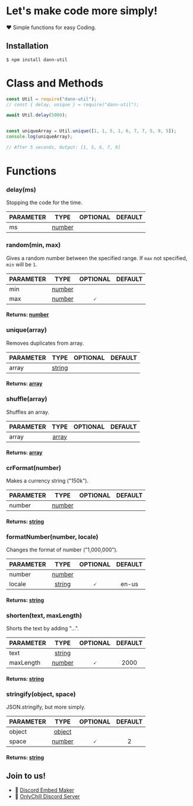 # Let's make code more simply!

❤ Simple functions for easy Coding.

## Installation
`$ npm install dann-util`

# Class and Methods

```JavaScript
const Util = require("dann-util");
// const { delay, unique } = require("dann-util");

await Util.delay(5000);


const uniqueArray = Util.unique([1, 1, 5, 1, 6, 7, 7, 5, 9, 5]);
console.log(uniqueArray);

// After 5 seconds, Output: [1, 5, 6, 7, 9]
```

# Functions

### delay(ms)
Stopping the code for the time.

| PARAMETER  | TYPE | OPTIONAL | DEFAULT
| ------------- |:-------------:|:------:|:----:|
| ms     | [number](https://developer.mozilla.org/en-US/docs/Web/JavaScript/Reference/Global_Objects/Number)  | | | 

### random(min, max)
Gives a random number between the specified range.
If `max` not specified, `min` will be `1`.

| PARAMETER  | TYPE | OPTIONAL| DEFAULT
| ------------- |:-------------:|:-----:|:----:
| min      | [number](https://developer.mozilla.org/en-US/docs/Web/JavaScript/Reference/Global_Objects/Number)     |  | |
| max      | [number](https://developer.mozilla.org/en-US/docs/Web/JavaScript/Reference/Global_Objects/Number)     | 🗸  | |
#### Returns: [number](https://developer.mozilla.org/en-US/docs/Web/JavaScript/Reference/Global_Objects/Number)

### unique(array)
Removes duplicates from array.

| PARAMETER  | TYPE | OPTIONAL | DEFAULT
| ------------- |:-------------:|:-----------:|:---:|
| array      | [string](https://developer.mozilla.org/en-US/docs/Web/JavaScript/Reference/Global_Objects/Array)     |  | |
#### Returns: [array](https://developer.mozilla.org/en-US/docs/Web/JavaScript/Reference/Global_Objects/Array)

### shuffle(array)
Shuffles an array.

| PARAMETER  | TYPE | OPTIONAL | DEFAULT
| ------------- |:-------------:|:------:|:----:
| array      | [array](https://developer.mozilla.org/en-US/docs/Web/JavaScript/Reference/Global_Objects/Array)     |  |
#### Returns: [array](https://developer.mozilla.org/en-US/docs/Web/JavaScript/Reference/Global_Objects/Array)

### crFormat(number)
Makes a currency string ("150k").

| PARAMETER  | TYPE | OPTIONAL |DEFAULT
| ------------- |:-------------:|:---------:|:----:
| number      | [number](https://developer.mozilla.org/en-US/docs/Web/JavaScript/Reference/Global_Objects/Number)     |  | 
#### Returns: [string](https://developer.mozilla.org/en-US/docs/Web/JavaScript/Reference/Global_Objects/String)

### formatNumber(number, locale)
Changes the format of number ("1,000,000").

| PARAMETER  | TYPE | OPTIONAL |DEFAULT
| ------------- |:-------------:|:---------:|:----:
| number      | [number](https://developer.mozilla.org/en-US/docs/Web/JavaScript/Reference/Global_Objects/Number)     |  | 
| locale      | [string](https://developer.mozilla.org/en-US/docs/Web/JavaScript/Reference/Global_Objects/String)     | 🗸 | en-us
#### Returns: [string](https://developer.mozilla.org/en-US/docs/Web/JavaScript/Reference/Global_Objects/String)

### shorten(text, maxLength)
Shorts the text by adding "...".

| PARAMETER  | TYPE | OPTIONAL |DEFAULT
| ------------- |:-------------:|:---------:|:----:
| text      | [string](https://developer.mozilla.org/en-US/docs/Web/JavaScript/Reference/Global_Objects/String)     |  | 
| maxLength      | [number](https://developer.mozilla.org/en-US/docs/Web/JavaScript/Reference/Global_Objects/Number)     | 🗸 | 2000
#### Returns: [string](https://developer.mozilla.org/en-US/docs/Web/JavaScript/Reference/Global_Objects/String)

### stringify(object, space)
JSON.stringify, but more simply.

| PARAMETER  | TYPE | OPTIONAL |DEFAULT
| ------------- |:-------------:|:---------:|:----:
| object      | [object](https://developer.mozilla.org/en-US/docs/Web/JavaScript/Reference/Global_Objects/Object)     |  | 
| space      | [number](https://developer.mozilla.org/en-US/docs/Web/JavaScript/Reference/Global_Objects/Number)     | 🗸 | 2
#### Returns: [string](https://developer.mozilla.org/en-US/docs/Web/JavaScript/Reference/Global_Objects/String)


## Join to us!

* 💚 [Discord Embed Maker](https://www.npmjs.com/package/dann-embed)
* 💜 [OnlyChill Discord Server](https://discord.gg/2kAxJW4rzK)